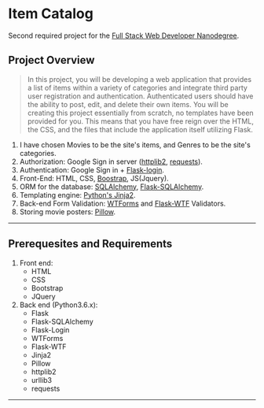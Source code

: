 # Item Catalog
Second required project for the [Full Stack Web Developer Nanodegree][1].

## Project Overview
>In this project, you will be developing a web application that provides a list of items within a variety of categories and integrate third party user registration and authentication. Authenticated users should have the ability to post, edit, and delete their own items.
>You will be creating this project essentially from scratch, no templates have been provided for you. This means that you have free reign over the HTML, the CSS, and the files that include the application itself utilizing Flask.

1. I have chosen Movies to be the site's items, and Genres to be the site's categories.
2. Authorization: Google Sign in server ([httplib2][2], [requests][3]).
3. Authentication: Google Sign in + [Flask-login][4].
4. Front-End: HTML, CSS, [Boostrap][5], JS(Jquery).
5. ORM for the database: [SQLAlchemy][6], [Flask-SQLAlchemy][7].
6. Templating engine: [Python's Jinja2][8].
7. Back-end Form Validation: [WTForms][9] and [Flask-WTF][10] Validators.
8. Storing movie posters: [Pillow][11].

---

## Prerequesites and Requirements
1. Front end:
    - HTML
    - CSS
    - Bootstrap
    - JQuery
2. Back end (Python3.6.x):
    - Flask
    - Flask-SQLAlchemy
    - Flask-Login
    - WTForms
    - Flask-WTF
    - Jinja2
    - Pillow
    - httplib2
    - urllib3
    - requests

---



[//]:  # (Links and references)

[1]: <https://www.udacity.com/course/full-stack-web-developer-nanodegree--nd004>
[2]: <https://httplib2.readthedocs.io/en/latest/>
[3]: <http://docs.python-requests.org/en/master/>
[4]: <https://flask-login.readthedocs.io/en/latest/>
[5]: <https://getbootstrap.com/>
[6]: <https://www.sqlalchemy.org/>
[7]: <http://flask-sqlalchemy.pocoo.org/2.3/>
[8]: <http://jinja.pocoo.org/docs/2.10/>
[9]: <https://wtforms.readthedocs.io/en/stable/>
[10]: <https://flask-wtf.readthedocs.io/en/stable/>
[11]: <https://pillow.readthedocs.io/en/stable/>
[12]: <https://developers.google.com/identity/sign-in/web/sign-in>
